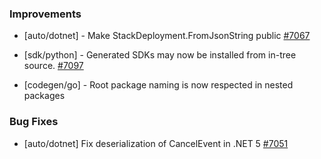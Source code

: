 ### Improvements

- [auto/dotnet] - Make StackDeployment.FromJsonString public
  [#7067](https://github.com/pulumi/pulumi/pull/7067)

- [sdk/python] - Generated SDKs may now be installed from in-tree source.
  [#7097](https://github.com/pulumi/pulumi/pull/7097)

- [codegen/go] - Root package naming is now respected in nested packages

### Bug Fixes

- [auto/dotnet] Fix deserialization of CancelEvent in .NET 5
  [#7051](https://github.com/pulumi/pulumi/pull/7051)

